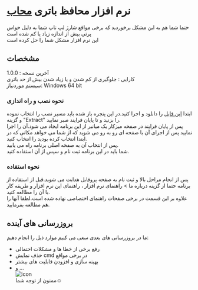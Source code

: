 # نرم افزار محافظ باتری [محاب](https://abramazani.github.io/mahab/)
حتما شما هم به این مشکل برخوردید که برخی مواقع شارژ لپ تاپ شما به دلیل حواس پرتی بیش از اندازه زیاد یا کم شده است
<br>این نرم افزار مشکل شما را حل کرده است

## مشخصات
آخرین نسخه : 1.0.0
<br>کارایی : جلوگیری از کم شدن و یا زیاد شدن بیش از حد باتری
<br>سیستم موردنیاز: Windows 64 bit

### نحوه نصب و راه اندازی
ابتدا [این فایل](https://github.com/AbRamazani/mahab/raw/main/Versions/mahab(Battery%20protector)1.0.0.exe) را دانلود و اجرا کنید.در این پنجره باز شده باید مسیر نصب را انتخاب نموده و گزینه "Extract" را بزنید و تا پایان فرایند صبر نمایید. 
<br>پس از پایان فرایند در صفحه میزکار یک میانبر از این برنامه ایجاد می شود.آن را اجرا نمایید
پس از اجرای آن با صفحه ای رو به رو می شوید که از شما می خواهد مکانی که در ابتدا انتخاب کرده بودید را انتخاب کنید.
<br>پس از انتخاب آن به صفحه اصلی برنامه راه می یابید.
<br>شما باید در این برنامه ثبت نام و سپس از آن استفاده کنید.

### نحوه استفاده
پس از انجام مراحل بالا و ثبت نام به صفحه پروفایل هدایت می شوید.قبل از استفاده از برنامه حتما از گزینه درباره ما > راهنمای نرم افزار ، راهنمای این نرم افزار و طریقه کار با آن را مطالعه کنید.<br>علاوه بر این قسمت در برخی صفحات راهنمای اختصاصی نهاده شده است.لطفا آنها را هم مطالعه بفرمایید.

## بروزرسانی های آینده
ما در بروزرسانی های بعدی سعی می کنیم موارد ذیل را انجام دهیم:
- رفع برخی از خطا ها و مشکلات احتمالی
- حذف نمایش cmd در برخی مواقع
- بهینه سازی و افزودن قابلیت های بیشتر
- و ...
<br>![icon](https://user-images.githubusercontent.com/88447827/145719185-428ed44b-9f73-498e-8178-8f63913c42c8.png)
<br>ممنون از توجه شما:relaxed:
